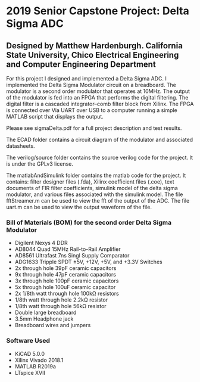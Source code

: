 # 2019 Senior Capstone Project: Delta Sigma ADC
## Designed by Matthew Hardenburgh. California State University, Chico Electrical Engineering and Computer Engineering Department

For this project I designed and implemented a Delta Sigma ADC. I implemented the Delta Sigma Modulator circuit on a breadboard. The 
modulator is a second order modulator that operates at 10MHz. The output of the modulator is fed into an FPGA that performs the digital filtering. The digital filter is a cascaded integrator–comb filter block from Xilinx. The FPGA is connected over Via UART over USB to a computer running a simple MATLAB script that displays the output.

Please see sigmaDelta.pdf for a full project description and test results.

The ECAD folder contains a circuit diagram of the modulator and associated datasheets.

The verilog/source folder contains the source verilog code for the project. It is under the GPLv3 license.

The matlabAndSimulink folder contains the matlab code for the project. It contains: filter designer files (.fda), Xilinx coefficient files (.coe), text documents of FIR filter coefficients, simulink model of the delta sigma modulator, and various files associated with the simulink model. The file fftStreamer.m can be used to view the fft of the output of the ADC. The file uart.m can be used to view the output waveform of the file.

### Bill of Materials (BOM) for the second order Delta Sigma Modulator
- Digilent Nexys 4 DDR
- AD8044 Quad 15MHz Rail-to-Rail Amplifier
- AD8561 Ultrafast 7ns Singl Supply Comparator
- ADG1633 Tripple SPDT ±5V, +12V, +5V, and +3.3V Switches
- 2x through hole 39pF ceramic capacitors
- 9x through hole 47pF ceramic capacitors
- 3x through hole 100pF ceramic capacitors
- 5x through hole 100uF ceramic capacitor
- 2x 1/8th watt through hole 100kΩ resistors
- 1/8th watt through hole 2.2kΩ resistor
- 1/8th watt through hole 56kΩ resistor
- Double large breadboard
- 3.5mm Headphone jack
- Breadboard wires and jumpers

### Software Used
- KiCAD 5.0.0
- Xilinx Vivado 2018.1
- MATLAB R2019a
- LTspice XVII
